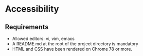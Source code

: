 # Accessibility

## Requirements

* Allowed editors: vi, vim, emacs
* A README.md at the root of the project directory is mandatory
* HTML and CSS have been rendered on Chrome 78 or more.